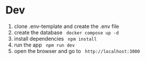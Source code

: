 # Dev

1. clone .env-template and create the .env file
2. create the database ``` docker compose up -d```
3. install dependencies ``` npm install```
4. run the app ``` npm run dev```
5. open the browser and go to ``` http://localhost:3000```
